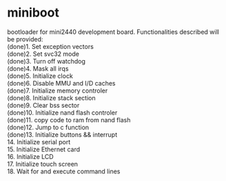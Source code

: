 # miniboot
bootloader for mini2440 development board. 
Functionalities described will be provided:   
(done)1. Set exception vectors  
(done)2. Set svc32 mode  
(done)3. Turn off watchdog   
(done)4. Mask all irqs     
(done)5. Initialize clock   
(done)6. Disable MMU and I/D caches   
(done)7. Initialize memory controler   
(done)8. Initialize stack section   
(done)9. Clear bss sector   
(done)10. Initialize nand flash controler   
(done)11. copy code to ram from nand flash   
(done)12. Jump to c function    
(done)13. Initialize buttons  && interrupt    
14. Initialize serial port    
15. Initialize Ethernet card    
16. Initialize LCD   
17. Initialize touch screen   
18. Wait for and execute command lines   

